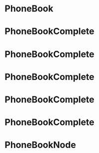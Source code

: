 # PhoneBook
# PhoneBookComplete
# PhoneBookComplete
# PhoneBookComplete
# PhoneBookComplete
# PhoneBookComplete
# PhoneBookNode
